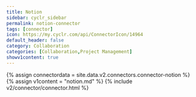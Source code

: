 ```yaml
---
title: Notion
sidebar: cyclr_sidebar
permalink: notion-connector
tags: [connector]
icon: https://my.cyclr.com/api/ConnectorIcon/14964
default_header: false
category: Collaboration
categories: [Collaboration,Project Management]
showv1content: true
---
```

{% assign connectordata = site.data.v2.connectors.connector-notion %}
{% assign v1content = "notion.md" %}
{% include v2/connector/connector.html %}	